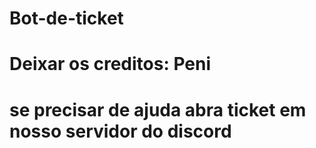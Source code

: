 # Bot-de-ticket
# Deixar os creditos: Peni
# se precisar de ajuda abra ticket em nosso servidor do discord
